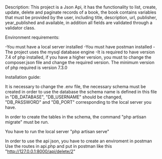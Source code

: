 Description:
This project is a Json Api, it has the functionality to list, create, update, delete and paginate records
of a book, the book contains variables that must be provided by the user, including title, description, url, publisher, year_published and available, in addition all fields are validated through
a validator class.


Environment requirements:

-You must have a local server installed
-You must have postman installed
-The project uses the mysql database engine
-It is required to have version 7.4 of php installed, if you have a higher version, you must
to change the composer.json file and change the required version. The minimum version of php
required is version 7.3.0


Installation guide:

It is necessary to change the .env file, the necessary schema must be created in order to use the database
the schema name is defined in this file in "DB_DATABASE", "DB_USERNAME" should be changed,
"DB_PASSWORD" and "DB_PORT" corresponding to the local server you have.

In order to create the tables in the schema, the command "php artisan migrate" must be run.

You have to run the local server "php artisan serve"

In order to use the api json, you have to create an enviroment in postman
Use the routes in api.php and put in postman like this "http://127.0.0.1:8000/api/delete/2"






